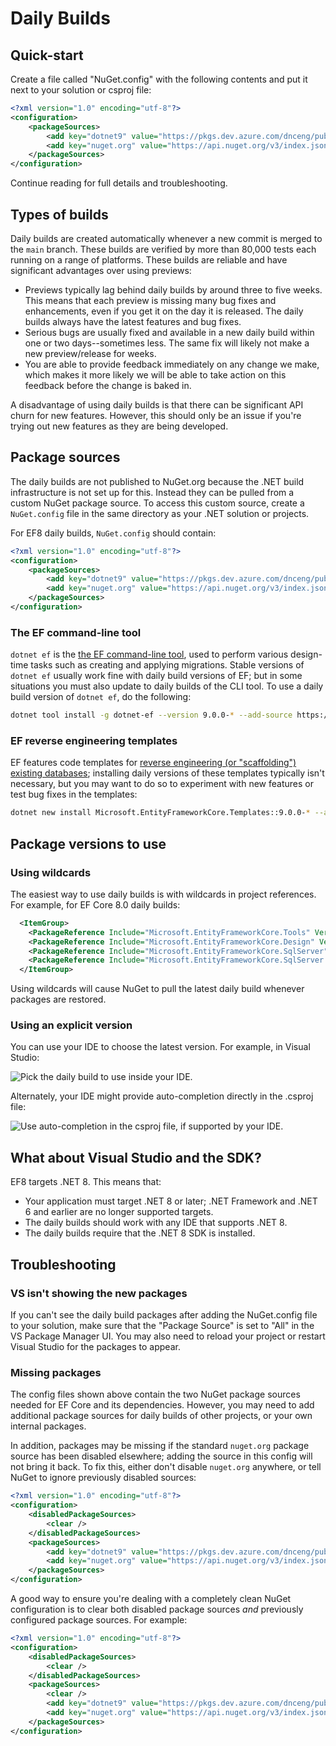 # Daily Builds

## Quick-start

Create a file called "NuGet.config" with the following contents and put it next to your solution or csproj file:

```xml
<?xml version="1.0" encoding="utf-8"?>
<configuration>
    <packageSources>
        <add key="dotnet9" value="https://pkgs.dev.azure.com/dnceng/public/_packaging/dotnet9/nuget/v3/index.json" />
        <add key="nuget.org" value="https://api.nuget.org/v3/index.json" />
    </packageSources>
</configuration>
```

Continue reading for full details and troubleshooting.

## Types of builds

Daily builds are created automatically whenever a new commit is merged to the `main` branch. These builds are verified by more than 80,000 tests each running on a range of platforms. These builds are reliable and have significant advantages over using previews:

* Previews typically lag behind daily builds by around three to five weeks. This means that each preview is missing many bug fixes and enhancements, even if you get it on the day it is released. The daily builds always have the latest features and bug fixes.
* Serious bugs are usually fixed and available in a new daily build within one or two days--sometimes less. The same fix will likely not make a new preview/release for weeks.
* You are able to provide feedback immediately on any change we make, which makes it more likely we will be able to take action on this feedback before the change is baked in.

A disadvantage of using daily builds is that there can be significant API churn for new features. However, this should only be an issue if you're trying out new features as they are being developed.

## Package sources

The daily builds are not published to NuGet.org because the .NET build infrastructure is not set up for this. Instead they can be pulled from a custom NuGet package source. To access this custom source, create a `NuGet.config` file in the same directory as your .NET solution or projects.

For EF8 daily builds, `NuGet.config` should contain:

```xml
<?xml version="1.0" encoding="utf-8"?>
<configuration>
    <packageSources>
        <add key="dotnet9" value="https://pkgs.dev.azure.com/dnceng/public/_packaging/dotnet9/nuget/v3/index.json" />
        <add key="nuget.org" value="https://api.nuget.org/v3/index.json" />
    </packageSources>
</configuration>
```

### The EF command-line tool

`dotnet ef` is the [the EF command-line tool](https://learn.microsoft.com/ef/core/cli/dotnet), used to perform various design-time tasks such as creating and applying migrations. Stable versions of `dotnet ef` usually work fine with daily build versions of EF; but in some situations you must also update to daily builds of the CLI tool. To use a daily build version of `dotnet ef`, do the following:

```sh
dotnet tool install -g dotnet-ef --version 9.0.0-* --add-source https://pkgs.dev.azure.com/dnceng/public/_packaging/dotnet9/nuget/v3/index.json
```

### EF reverse engineering templates

EF features code templates for [reverse engineering (or "scaffolding") existing databases](https://learn.microsoft.com/ef/core/managing-schemas/scaffolding/templates); installing daily versions of these templates typically isn't necessary, but you may want to do so to experiment with new features or test bug fixes in the templates:

```sh
dotnet new install Microsoft.EntityFrameworkCore.Templates::9.0.0-* --add-source https://pkgs.dev.azure.com/dnceng/public/_packaging/dotnet9/nuget/v3/index.json
```

## Package versions to use

### Using wildcards

The easiest way to use daily builds is with wildcards in project references. For example, for EF Core 8.0 daily builds:

```xml
  <ItemGroup>
    <PackageReference Include="Microsoft.EntityFrameworkCore.Tools" Version="9.0.0-*" />
    <PackageReference Include="Microsoft.EntityFrameworkCore.Design" Version="9.0.0-*" />
    <PackageReference Include="Microsoft.EntityFrameworkCore.SqlServer" Version="9.0.0-*" />
    <PackageReference Include="Microsoft.EntityFrameworkCore.SqlServer.NetTopologySuite" Version="9.0.0-*" />
  </ItemGroup>
```

Using wildcards will cause NuGet to pull the latest daily build whenever packages are restored.

### Using an explicit version

You can use your IDE to choose the latest version. For example, in Visual Studio:

![Pick the daily build to use inside your IDE.](https://github.com/dotnet/efcore/assets/1430078/925aebff-fc88-4812-8cab-a3c4c29e8b94)

Alternately, your IDE might provide auto-completion directly in the .csproj file:

![Use auto-completion in the csproj file, if supported by your IDE.](https://user-images.githubusercontent.com/1430078/92645046-1d142900-f299-11ea-9e40-c2b1fe1f61c1.png)

## What about Visual Studio and the SDK?

EF8 targets .NET 8. This means that:

* Your application must target .NET 8 or later; .NET Framework and .NET 6 and earlier are no longer supported targets.
* The daily builds should work with any IDE that supports .NET 8.
* The daily builds require that the .NET 8 SDK is installed.

## Troubleshooting

### VS isn't showing the new packages

If you can't see the daily build packages after adding the NuGet.config file to your solution, make sure that the "Package Source" is set to "All" in the VS Package Manager UI. You may also need to reload your project or restart Visual Studio for the packages to appear.

### Missing packages

The config files shown above contain the two NuGet package sources needed for EF Core and its dependencies. However, you may need to add additional package sources for daily builds of other projects, or your own internal packages.

In addition, packages may be missing if the standard `nuget.org` package source has been disabled elsewhere; adding the source in this config will not bring it back. To fix this, either don't disable `nuget.org` anywhere, or tell NuGet to ignore previously disabled sources:

```xml
<?xml version="1.0" encoding="utf-8"?>
<configuration>
    <disabledPackageSources>
        <clear />
    </disabledPackageSources>
    <packageSources>
        <add key="dotnet9" value="https://pkgs.dev.azure.com/dnceng/public/_packaging/dotnet9/nuget/v3/index.json" />
        <add key="nuget.org" value="https://api.nuget.org/v3/index.json" />
    </packageSources>
</configuration>
```

A good way to ensure you're dealing with a completely clean NuGet configuration is to clear both disabled package sources _and_ previously configured package sources. For example:

```xml
<?xml version="1.0" encoding="utf-8"?>
<configuration>
    <disabledPackageSources>
        <clear />
    </disabledPackageSources>
    <packageSources>
        <clear />
        <add key="dotnet9" value="https://pkgs.dev.azure.com/dnceng/public/_packaging/dotnet9/nuget/v3/index.json" />
        <add key="nuget.org" value="https://api.nuget.org/v3/index.json" />
    </packageSources>
</configuration>
```
